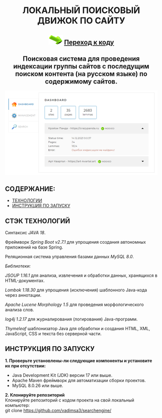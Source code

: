 <h1 align="center">ЛОКАЛЬНЫЙ ПОИСКОВЫЙ ДВИЖОК ПО САЙТУ</h1>
<h2 align="center"><img src="https://github.com/vadimsa3/searchengine/blob/master/src/main/resources/raw/target.gif" height="32"/>
<a href="https://github.com/vadimsa3/searchengine/tree/master/src/main/java/searchengine" target="_blank">Переход к коду</a></h2>
<h2 align="center">Поисковая система для проведения индексации группы сайтов с последущим поиском контента (на русском языке) по содержимому сайтов.</h2>

![Изображение](https://github.com/vadimsa3/searchengine/blob/master/src/main/resources/raw/demo.png "Внешний вид")

## **СОДЕРЖАНИЕ:** ##
* [ТЕХНОЛОГИИ](#технологии)  
* [ИНСТРУКЦИЯ ПО ЗАПУСКУ](#инструкция_по_запуску)
## **СТЭК ТЕХНОЛОГИЙ** ## 
<a name="технологии"></a>
Синтаксис *JAVA 18*.

Фреймворк *Spring Boot v2.7.1* для упрощения создания автономных приложений на базе Spring. 

Реляционная система управления базами данных *MySQL 8.0*.

*Библиотеки:*

*JSOUP 1.16.1* для анализа, извлечения и обработки данных, хранящихся в HTML-документах.

*Lombok 1.18.30* для упрощения (исключения) шаблонного Java-кода через аннотации.

*Apache Lucene Morphology 1.5* для проведения морфологического анализа слов.

*log4j 1.2.17* для журналирования (логирования) Java-программ.

*Thymeleaf* шаблонизатор Java для обработки и создания HTML, XML, JavaScript, CSS и текста без серверной части.

## **ИНСТРУКЦИЯ ПО ЗАПУСКУ** ##
<a name="инструкция_по_запуску"></a> 
**1. Проверьте установлены-ли следующие компоненты и установите их при отсутствии:**
* Java Development Kit (JDK) версии 17 или выше.
* Apache Maven фреймворк для автоматизации сборки проектов.
* MySQL 8.0.26 или выше.

**2. Клонируйте репозиторий**  
Клонируйте репозиторий с кодом проекта на свой локальный компьютер:  
git clone https://github.com/vadimsa3/searchengine/

  
